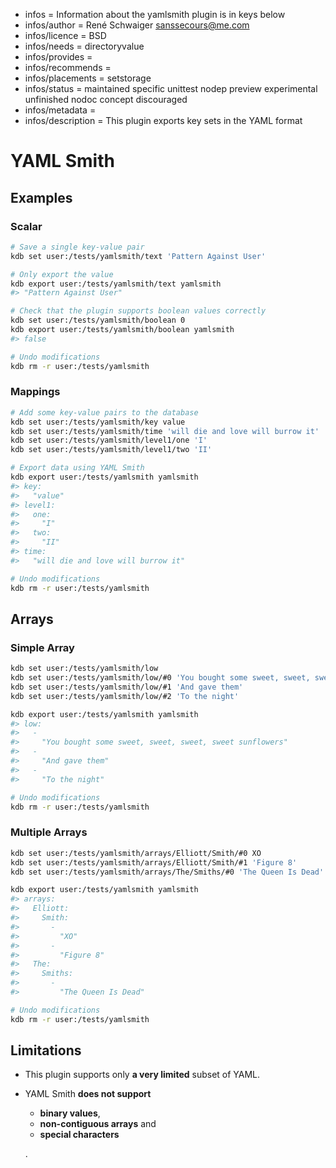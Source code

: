- infos = Information about the yamlsmith plugin is in keys below
- infos/author = René Schwaiger <sanssecours@me.com>
- infos/licence = BSD
- infos/needs = directoryvalue
- infos/provides =
- infos/recommends =
- infos/placements = setstorage
- infos/status = maintained specific unittest nodep preview experimental unfinished nodoc concept discouraged
- infos/metadata =
- infos/description = This plugin exports key sets in the YAML format

# YAML Smith

## Examples

### Scalar

```sh
# Save a single key-value pair
kdb set user:/tests/yamlsmith/text 'Pattern Against User'

# Only export the value
kdb export user:/tests/yamlsmith/text yamlsmith
#> "Pattern Against User"

# Check that the plugin supports boolean values correctly
kdb set user:/tests/yamlsmith/boolean 0
kdb export user:/tests/yamlsmith/boolean yamlsmith
#> false

# Undo modifications
kdb rm -r user:/tests/yamlsmith
```

### Mappings

```sh
# Add some key-value pairs to the database
kdb set user:/tests/yamlsmith/key value
kdb set user:/tests/yamlsmith/time 'will die and love will burrow it'
kdb set user:/tests/yamlsmith/level1/one 'I'
kdb set user:/tests/yamlsmith/level1/two 'II'

# Export data using YAML Smith
kdb export user:/tests/yamlsmith yamlsmith
#> key:
#>   "value"
#> level1:
#>   one:
#>     "I"
#>   two:
#>     "II"
#> time:
#>   "will die and love will burrow it"

# Undo modifications
kdb rm -r user:/tests/yamlsmith
```

## Arrays

### Simple Array

```sh
kdb set user:/tests/yamlsmith/low
kdb set user:/tests/yamlsmith/low/#0 'You bought some sweet, sweet, sweet, sweet sunflowers'
kdb set user:/tests/yamlsmith/low/#1 'And gave them'
kdb set user:/tests/yamlsmith/low/#2 'To the night'

kdb export user:/tests/yamlsmith yamlsmith
#> low:
#>   -
#>     "You bought some sweet, sweet, sweet, sweet sunflowers"
#>   -
#>     "And gave them"
#>   -
#>     "To the night"

# Undo modifications
kdb rm -r user:/tests/yamlsmith
```

### Multiple Arrays

```sh
kdb set user:/tests/yamlsmith/arrays/Elliott/Smith/#0 XO
kdb set user:/tests/yamlsmith/arrays/Elliott/Smith/#1 'Figure 8'
kdb set user:/tests/yamlsmith/arrays/The/Smiths/#0 'The Queen Is Dead'

kdb export user:/tests/yamlsmith yamlsmith
#> arrays:
#>   Elliott:
#>     Smith:
#>       -
#>         "XO"
#>       -
#>         "Figure 8"
#>   The:
#>     Smiths:
#>       -
#>         "The Queen Is Dead"

# Undo modifications
kdb rm -r user:/tests/yamlsmith
```

## Limitations

- This plugin supports only **a very limited** subset of YAML.
- YAML Smith **does not support**

  - **binary values**,
  - **non-contiguous arrays** and
  - **special characters**

  .
